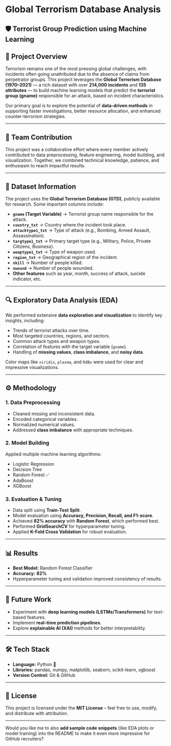 # Global Terrorism Database Analysis
## 🛡️ Terrorist Group Prediction using Machine Learning

## 📌 Project Overview

Terrorism remains one of the most pressing global challenges, with incidents often going unattributed due to the absence of claims from perpetrator groups. This project leverages the **Global Terrorism Database (1970–2021)** — a rich dataset with over **214,000 incidents** and **135 attributes** — to build machine learning models that predict the **terrorist group (gname)** responsible for an attack, based on incident characteristics.

Our primary goal is to explore the potential of **data-driven methods** in supporting faster investigations, better resource allocation, and enhanced counter-terrorism strategies.

---

## 👥 Team Contribution

This project was a collaborative effort where every member actively contributed to data preprocessing, feature engineering, model building, and visualization. Together, we combined technical knowledge, patience, and enthusiasm to reach impactful results.

---

## 📂 Dataset Information

The project uses the **Global Terrorism Database (GTD)**, publicly available for research.
Some important columns include:

* **`gname` (Target Variable)** → Terrorist group name responsible for the attack.
* **`country_txt`** → Country where the incident took place.
* **`attacktype1_txt`** → Type of attack (e.g., Bombing, Armed Assault, Assassination).
* **`targtype1_txt`** → Primary target type (e.g., Military, Police, Private Citizens, Business).
* **`weaptype1_txt`** → Type of weapon used.
* **`region_txt`** → Geographical region of the incident.
* **`nkill`** → Number of people killed.
* **`nwound`** → Number of people wounded.
* **Other features** such as year, month, success of attack, suicide indicator, etc.

---

## 🔍 Exploratory Data Analysis (EDA)

We performed extensive **data exploration and visualization** to identify key insights, including:

* Trends of terrorist attacks over time.
* Most targeted countries, regions, and sectors.
* Common attack types and weapon types.
* Correlation of features with the target variable (`gname`).
* Handling of **missing values**, **class imbalance**, and **noisy data**.

Color maps like `viridis`, `plasma`, and `RdBu` were used for clear and impressive visualizations.

---

## ⚙️ Methodology

### 1. **Data Preprocessing**

* Cleaned missing and inconsistent data.
* Encoded categorical variables.
* Normalized numerical values.
* Addressed **class imbalance** with appropriate techniques.

### 2. **Model Building**

Applied multiple machine learning algorithms:

* Logistic Regression
* Decision Tree
* Random Forest ✅
* AdaBoost
* XGBoost

### 3. **Evaluation & Tuning**

* Data split using **Train-Test Split**.
* Model evaluation using **Accuracy, Precision, Recall, and F1-score**.
* Achieved **82% accuracy** with **Random Forest**, which performed best.
* Performed **GridSearchCV** for hyperparameter tuning.
* Applied **K-Fold Cross Validation** for robust evaluation.

---

## 📊 Results

* **Best Model:** Random Forest Classifier
* **Accuracy:** **82%**
* Hyperparameter tuning and validation improved consistency of results.

---

## 🚀 Future Work

* Experiment with **deep learning models (LSTMs/Transformers)** for text-based features.
* Implement **real-time prediction pipelines**.
* Explore **explainable AI (XAI)** methods for better interpretability.

---

## 🛠️ Tech Stack

* **Language:** Python 🐍
* **Libraries:** pandas, numpy, matplotlib, seaborn, scikit-learn, xgboost
* **Version Control:** Git & GitHub

---

## 📜 License

This project is licensed under the **MIT License** – feel free to use, modify, and distribute with attribution.

---

Would you like me to also **add sample code snippets** (like EDA plots or model training) into the README to make it even more impressive for GitHub recruiters?

